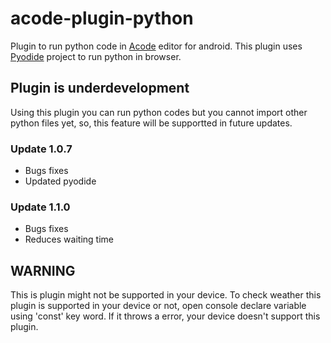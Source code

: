 # acode-plugin-python

Plugin to run python code in [Acode](https://acode.foxdebug.com) editor for android. This plugin uses [Pyodide](https://pyodide.org) project to run python in browser.

## Plugin is underdevelopment

Using this plugin you can run python codes but you cannot import other python files yet, so, this feature will be supportted in future updates.

### Update 1.0.7

- Bugs fixes
- Updated pyodide

### Update 1.1.0

- Bugs fixes
- Reduces waiting time

## WARNING

This is plugin might not be supported in your device. To check weather this plugin is supported in your device or not, open console declare variable using 'const' key word. If it throws a error, your device doesn't support this plugin.
